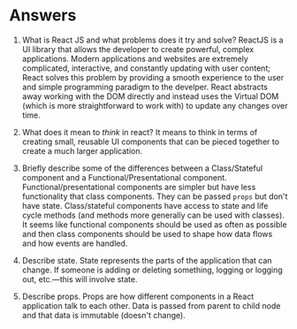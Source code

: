 # Answers

1.  What is React JS and what problems does it try and solve?
ReactJS is a UI library that allows the developer to create powerful, complex applications. Modern applications and websites are extremely complicated, interactive, and constantly updating with user content; React solves this problem by providing a smooth experience to the user and simple programming paradigm to the develper. React abstracts away working with the DOM directly and instead uses the Virtual DOM (which is more straightforward to work with) to update any changes over time.

2.  What does it mean to _think_ in react?
It means to think in terms of creating small, reusable UI components that can be pieced together to create a much larger application.

3.  Briefly describe some of the differences between a Class/Stateful component and a Functional/Presentational component.
Functional/presentational components are simpler but have less functionality that class components. They can be passed `props` but don't have state. Class/stateful components have access to state and life cycle methods (and methods more generally can be used with classes). It seems like functional components should be used as often as possible and then class components should be used to shape how data flows and how events are handled.

4.  Describe state.
State represents the parts of the application that can change. If someone is adding or deleting something, logging or logging out, etc.—this will involve state.

5.  Describe props.
Props are how different components in a React application talk to each other. Data is passed from parent to child node and that data is immutable (doesn't change).